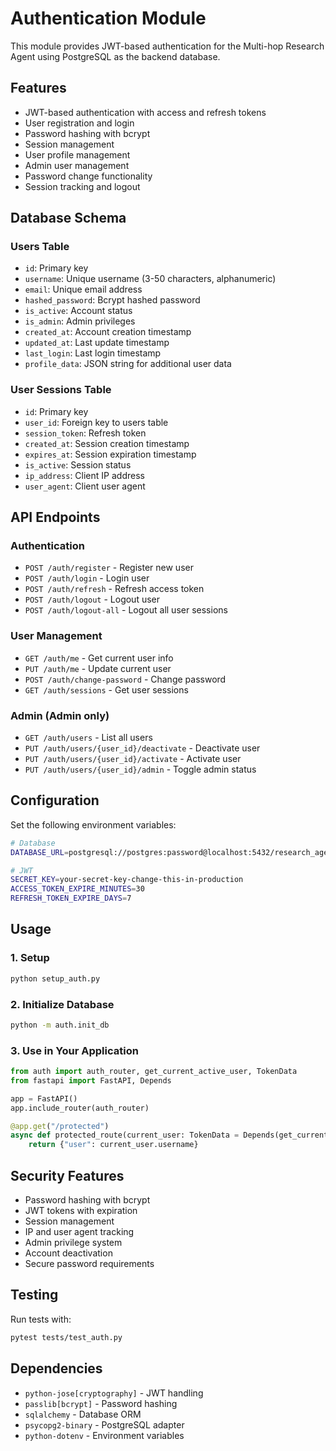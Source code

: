 # Authentication Module

This module provides JWT-based authentication for the Multi-hop Research Agent using PostgreSQL as the backend database.

## Features

- JWT-based authentication with access and refresh tokens
- User registration and login
- Password hashing with bcrypt
- Session management
- User profile management
- Admin user management
- Password change functionality
- Session tracking and logout

## Database Schema

### Users Table
- `id`: Primary key
- `username`: Unique username (3-50 characters, alphanumeric)
- `email`: Unique email address
- `hashed_password`: Bcrypt hashed password
- `is_active`: Account status
- `is_admin`: Admin privileges
- `created_at`: Account creation timestamp
- `updated_at`: Last update timestamp
- `last_login`: Last login timestamp
- `profile_data`: JSON string for additional user data

### User Sessions Table
- `id`: Primary key
- `user_id`: Foreign key to users table
- `session_token`: Refresh token
- `created_at`: Session creation timestamp
- `expires_at`: Session expiration timestamp
- `is_active`: Session status
- `ip_address`: Client IP address
- `user_agent`: Client user agent

## API Endpoints

### Authentication
- `POST /auth/register` - Register new user
- `POST /auth/login` - Login user
- `POST /auth/refresh` - Refresh access token
- `POST /auth/logout` - Logout user
- `POST /auth/logout-all` - Logout all user sessions

### User Management
- `GET /auth/me` - Get current user info
- `PUT /auth/me` - Update current user
- `POST /auth/change-password` - Change password
- `GET /auth/sessions` - Get user sessions

### Admin (Admin only)
- `GET /auth/users` - List all users
- `PUT /auth/users/{user_id}/deactivate` - Deactivate user
- `PUT /auth/users/{user_id}/activate` - Activate user
- `PUT /auth/users/{user_id}/admin` - Toggle admin status

## Configuration

Set the following environment variables:

```bash
# Database
DATABASE_URL=postgresql://postgres:password@localhost:5432/research_agent_auth

# JWT
SECRET_KEY=your-secret-key-change-this-in-production
ACCESS_TOKEN_EXPIRE_MINUTES=30
REFRESH_TOKEN_EXPIRE_DAYS=7
```

## Usage

### 1. Setup
```bash
python setup_auth.py
```

### 2. Initialize Database
```bash
python -m auth.init_db
```

### 3. Use in Your Application
```python
from auth import auth_router, get_current_active_user, TokenData
from fastapi import FastAPI, Depends

app = FastAPI()
app.include_router(auth_router)

@app.get("/protected")
async def protected_route(current_user: TokenData = Depends(get_current_active_user)):
    return {"user": current_user.username}
```

## Security Features

- Password hashing with bcrypt
- JWT tokens with expiration
- Session management
- IP and user agent tracking
- Admin privilege system
- Account deactivation
- Secure password requirements

## Testing

Run tests with:
```bash
pytest tests/test_auth.py
```

## Dependencies

- `python-jose[cryptography]` - JWT handling
- `passlib[bcrypt]` - Password hashing
- `sqlalchemy` - Database ORM
- `psycopg2-binary` - PostgreSQL adapter
- `python-dotenv` - Environment variables
